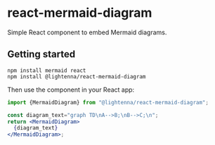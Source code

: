 # react-mermaid-diagram

Simple React component to embed Mermaid diagrams.

## Getting started

```
npm install mermaid react
npm install @lightenna/react-mermaid-diagram
```

Then use the component in your React app:

```jsx
import {MermaidDiagram} from "@lightenna/react-mermaid-diagram";

const diagram_text="graph TD\nA-->B;\nB-->C;\n";
return <MermaidDiagram>
  {diagram_text}
</MermaidDiagram>;
```
